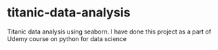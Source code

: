 # titanic-data-analysis
Titanic data analysis using seaborn. I have done this project as a part of Udemy course on python for data science

